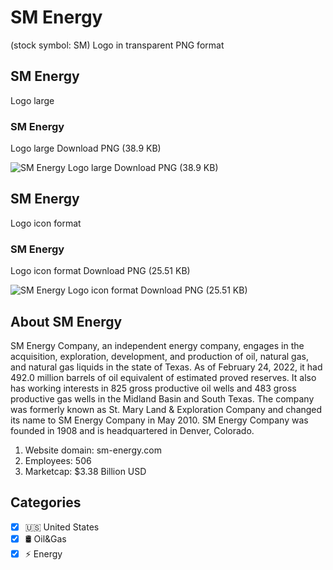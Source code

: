 # SM Energy
 (stock symbol: SM) Logo in transparent PNG format

## SM Energy
 Logo large

### SM Energy
 Logo large Download PNG (38.9 KB)

![SM Energy
 Logo large Download PNG (38.9 KB)](/img/orig/SM_BIG-9db19726.png)

## SM Energy
 Logo icon format

### SM Energy
 Logo icon format Download PNG (25.51 KB)

![SM Energy
 Logo icon format Download PNG (25.51 KB)](/img/orig/SM-6cc7a346.png)

## About SM Energy


SM Energy Company, an independent energy company, engages in the acquisition, exploration, development, and production of oil, natural gas, and natural gas liquids in the state of Texas. As of February 24, 2022, it had 492.0 million barrels of oil equivalent of estimated proved reserves. It also has working interests in 825 gross productive oil wells and 483 gross productive gas wells in the Midland Basin and South Texas. The company was formerly known as St. Mary Land & Exploration Company and changed its name to SM Energy Company in May 2010. SM Energy Company was founded in 1908 and is headquartered in Denver, Colorado.

1. Website domain: sm-energy.com
2. Employees: 506
3. Marketcap: $3.38 Billion USD


## Categories
- [x] 🇺🇸 United States
- [x] 🛢 Oil&Gas
- [x] ⚡ Energy
